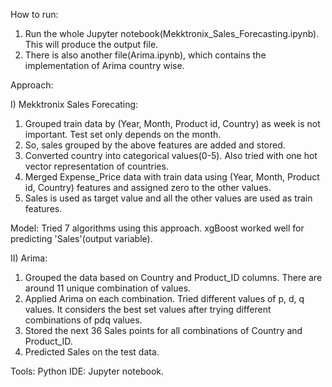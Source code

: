 How to run:
1. Run the whole Jupyter notebook(Mekktronix_Sales_Forecasting.ipynb). This will produce the output file.
2. There is also another file(Arima.ipynb), which contains the implementation of Arima country wise.

Approach:


I) Mekktronix Sales Forecating:

1. Grouped train data by (Year, Month, Product id, Country) as week is not important. Test set only depends on the month.
2. So, sales grouped by the above features are added and stored.
3. Converted country into categorical values(0-5). Also tried with one hot vector representation of countries.
4. Merged Expense_Price data with train data using (Year, Month, Product id, Country) features and assigned zero to the other values.
5. Sales is used as target value and all the other values are used as train features.

Model:
Tried 7 algorithms using this approach. xgBoost worked well for predicting 'Sales'(output variable).

II) Arima:

1. Grouped the data based on Country and Product_ID columns. There are around 11 unique combination of values.
2. Applied Arima on each combination. Tried different values of p, d, q values. It considers the best set values after trying different combinations of pdq values.
3. Stored the next 36 Sales points for all combinations of Country and Product_ID.
3. Predicted Sales on the test data.

Tools: Python
IDE: Jupyter notebook.
